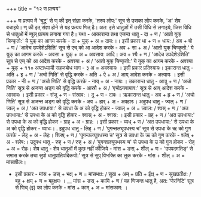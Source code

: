 +++
title = "१२ ण प्रत्यय"

+++
ण प्रत्यय में 'चुटू' से ण् की इत् संज्ञा करके, 'तस्य लोप:' सूत्र से उसका लोप करके, 'अ' शेष बचाइये। ण् की इत् संज्ञा होने से यह प्रत्यय णित् है। अत: इसे धातुओं में उसी विधि से लगाइये, जिस विधि से धातुओं में ण्वुल् प्रत्यय लगाया गया है। यथा -
आकारान्त तथा एजन्त धातु - दा + ण / 'आतो युक् चिण्कृतो:' ये युक् का आगम करके - दा + युक् + अ = दाय:।।
इसी प्रकार धा + ण = धाय: / अव + षो + ण / 'आदेच उपदेशेऽशिति' सूत्र से एच् को आ आदेश करके - अव + सा + अ / 'आतो युक् चिण्कृतो:' ये युक् का आगम करके - अवसा + युक् + अ = अवसाय: आदि।
अव + श्यै + ण / 'आदेच उपदेशेऽशिति' सूत्र से एच् को आ आदेश करके - अवश्या + अ / 'आतो युक् चिण्कृतो:' ये युक् का आगम करके - अवश्या + युक् +
११०
अष्टाध्यायी सहजबोध भाग - ३
अ = अवश्यायः । इसी प्रकार प्रतिश्यायः।
इकारान्त धातु - अति + इ + ण / 'अचो णिति' से वृद्धि करके - अति + ऐ + अ / आय् आदेश करके - अत्यायः ।
इसी प्रकार - नी + ण / 'अचो णिति' से वृद्धि करके - नाय् + अ - नायः ।
उकारान्त धातु - आत्रु + ण / 'अचो णिति' सूत्र से अजन्त अङ्ग को वृद्धि करके - आस्रौ + अ / ‘एचोऽयवायाव:' सूत्र से आव् आदेश करके - आस्रावः ।
इसी प्रकार - संजु + ण - संस्राव: । दु + ण - दावः ।
ऋकारान्त धातु - अव + हृ + ण / 'अचो णिति' सूत्र से अजन्त अङ्ग को वृद्धि करके - अव + हार् + अ - अवहारः।
अदुपध धातु - ज्वल् + ण / ज्वल् + अ / 'अत उपधाया:' से उपधा के अ को वृद्धि होकर - ज्वाल् + अ = ज्वाल: / श्वस् + ण / 'अत उपधाया:' से उपधा के अ को वृद्धि होकर - श्वास् + अ - श्वास: । इसी प्रकार - ग्रह् + ण / 'अत उपधाया:' से उपधा के अ को वृद्धि होकर - ग्राह् + अ - ग्राह: । इसी प्रकार - व्यध् + ण / 'अत उपधाया:' से उपधा के अ को वृद्धि होकर - व्याधः। .
इदुपध धातु - लिह् + ण / 'पुगन्तलघूपधस्य च' सूत्र से उपधा के ऋ को गुण करके - लेह् + अ - लेहः।
श्लिष् + ण / 'पुगन्तलघूपधस्य च' सूत्र से उपधा के ऋ को गुण करके - श्लेष् + अ - श्लेष:।
उदुपध धातु - रुह् + ण / रुह् + अ / 'पुगन्तलघूपधस्य च' से उपधा के उ को गुण होकर - रोह् + अ = रोहः।
शेष धातु - शेष धातुओं में कुछ नहीं कीजिये - मांस + ङस् + शील् + ण - 'उपपदमतिङ्' से समास करके तथा सुपो धातुप्रातिपदिकयो:' सूत्र से सुप् विभक्ति का लुक करके - मांस + शील् + अ = मांसशीलः।
- इसी प्रकार - मांस + ङस् + भक्ष् + ण = मांसभक्ष: / सुख + अम् + प्रति + ईक्ष् + ण - सुखप्रतीक्ष: / बहु + क्षम् + ण = बहुक्षमः ।
__ मांस + ङस् + कामि + ण / यह णिजन्त धातु है, अत: ‘णेरनिटि' सूत्र से णिच् (इ) का लोप करके - मांस + काम् + अ = मांसकाम: ।